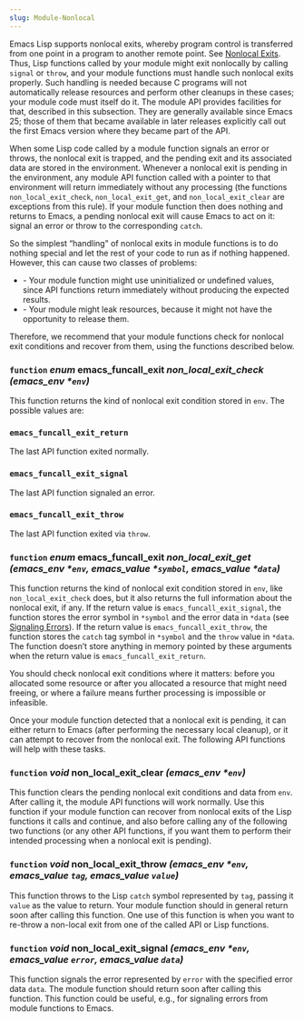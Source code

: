 ```yaml
---
slug: Module-Nonlocal
---
```


Emacs Lisp supports nonlocal exits, whereby program control is transferred from one point in a program to another remote point. See [Nonlocal Exits](Nonlocal-Exits). Thus, Lisp functions called by your module might exit nonlocally by calling `signal` or `throw`, and your module functions must handle such nonlocal exits properly. Such handling is needed because C programs will not automatically release resources and perform other cleanups in these cases; your module code must itself do it. The module API provides facilities for that, described in this subsection. They are generally available since Emacs 25; those of them that became available in later releases explicitly call out the first Emacs version where they became part of the API.

When some Lisp code called by a module function signals an error or throws, the nonlocal exit is trapped, and the pending exit and its associated data are stored in the environment. Whenever a nonlocal exit is pending in the environment, any module API function called with a pointer to that environment will return immediately without any processing (the functions `non_local_exit_check`, `non_local_exit_get`, and `non_local_exit_clear` are exceptions from this rule). If your module function then does nothing and returns to Emacs, a pending nonlocal exit will cause Emacs to act on it: signal an error or throw to the corresponding `catch`.

So the simplest “handling" of nonlocal exits in module functions is to do nothing special and let the rest of your code to run as if nothing happened. However, this can cause two classes of problems:

*   \- Your module function might use uninitialized or undefined values, since API functions return immediately without producing the expected results.
*   \- Your module might leak resources, because it might not have the opportunity to release them.

Therefore, we recommend that your module functions check for nonlocal exit conditions and recover from them, using the functions described below.

### <span className="tag function">`function`</span> *enum* **emacs\_funcall\_exit** *non\_local\_exit\_check (emacs\_env \*`env`)*

This function returns the kind of nonlocal exit condition stored in `env`. The possible values are:

### `emacs_funcall_exit_return`

The last API function exited normally.

### `emacs_funcall_exit_signal`

The last API function signaled an error.

### `emacs_funcall_exit_throw`

The last API function exited via `throw`.

### <span className="tag function">`function`</span> *enum* **emacs\_funcall\_exit** *non\_local\_exit\_get (emacs\_env \*`env`, emacs\_value \*`symbol`, emacs\_value \*`data`)*

This function returns the kind of nonlocal exit condition stored in `env`, like `non_local_exit_check` does, but it also returns the full information about the nonlocal exit, if any. If the return value is `emacs_funcall_exit_signal`, the function stores the error symbol in `*symbol` and the error data in `*data` (see [Signaling Errors](Signaling-Errors)). If the return value is `emacs_funcall_exit_throw`, the function stores the `catch` tag symbol in `*symbol` and the `throw` value in `*data`. The function doesn’t store anything in memory pointed by these arguments when the return value is `emacs_funcall_exit_return`.

You should check nonlocal exit conditions where it matters: before you allocated some resource or after you allocated a resource that might need freeing, or where a failure means further processing is impossible or infeasible.

Once your module function detected that a nonlocal exit is pending, it can either return to Emacs (after performing the necessary local cleanup), or it can attempt to recover from the nonlocal exit. The following API functions will help with these tasks.

### <span className="tag function">`function`</span> *void* **non\_local\_exit\_clear** *(emacs\_env \*`env`)*

This function clears the pending nonlocal exit conditions and data from `env`. After calling it, the module API functions will work normally. Use this function if your module function can recover from nonlocal exits of the Lisp functions it calls and continue, and also before calling any of the following two functions (or any other API functions, if you want them to perform their intended processing when a nonlocal exit is pending).

### <span className="tag function">`function`</span> *void* **non\_local\_exit\_throw** *(emacs\_env \*`env`, emacs\_value `tag`, emacs\_value `value`)*

This function throws to the Lisp `catch` symbol represented by `tag`, passing it `value` as the value to return. Your module function should in general return soon after calling this function. One use of this function is when you want to re-throw a non-local exit from one of the called API or Lisp functions.

### <span className="tag function">`function`</span> *void* **non\_local\_exit\_signal** *(emacs\_env \*`env`, emacs\_value `error`, emacs\_value `data`)*

This function signals the error represented by `error` with the specified error data `data`. The module function should return soon after calling this function. This function could be useful, e.g., for signaling errors from module functions to Emacs.
